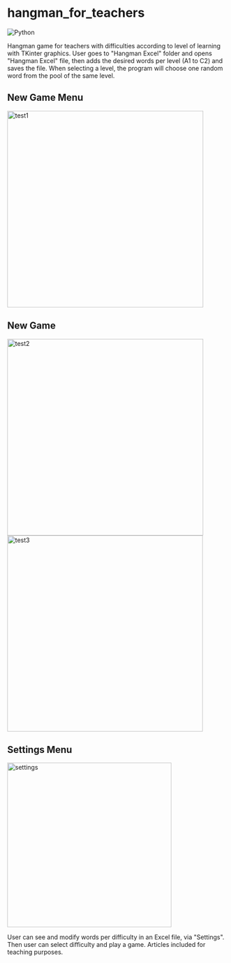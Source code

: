 # hangman_for_teachers
![Python](https://img.shields.io/badge/python-3670A0?style=for-the-badge&logo=python&logoColor=ffdd54)

Hangman game for teachers with difficulties according to level of learning with TKinter graphics.
User goes to "Hangman Excel" folder and opens "Hangman Excel" file, then adds the desired words per level (A1 to C2) and saves the file. When selecting a level, the program will choose one random word from the pool of the same level.

## New Game Menu
<img width="449" alt="test1" src="https://github.com/TheKillingJ0k3/hangman_for_teachers/assets/25702508/77a3a4c4-2dd5-4628-b20e-4f9c8c1e4a4b">  


## New Game
<img width="449" alt="test2" src="https://github.com/TheKillingJ0k3/hangman_for_teachers/assets/25702508/49fd1a80-cfe5-47da-9581-b8d8484a8aa5">  

<img width="448" alt="test3" src="https://github.com/TheKillingJ0k3/hangman_for_teachers/assets/25702508/fb0cbeba-5110-4523-970a-b90978f96697">  


## Settings Menu
<img width="376" alt="settings" src="https://user-images.githubusercontent.com/25702508/206855130-49b24b92-9c9d-49df-ad53-e38a3bed8577.png">


User can see and modify words per difficulty in an Excel file, via "Settings". Then user can select difficulty and play a game. Articles included for teaching purposes.
